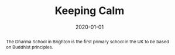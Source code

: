 ---
title: "Keeping Calm"
authors:
  - admin
date: "2020-01-01"  # You may want to provide the actual publication date
publication_types: ["2"]
publication: "Nursery World"
publication_short: ""

abstract: "The Dharma School in Brighton is the first primary school in the UK to be based on Buddhist principles."

summary: "A case study of the UK's first Buddhist primary school."

tags:
  - Education
  - Alternative Education
  - Buddhist Education
  - Religious Schools

featured: false

--- 